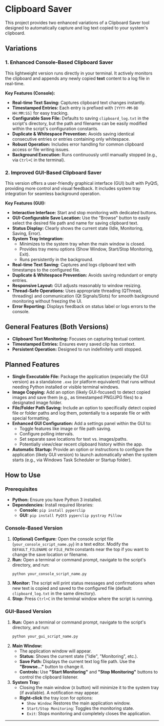# Clipboard Saver

This project provides two enhanced variations of a Clipboard Saver tool designed to automatically capture and log text copied to your system's clipboard.

## Variations

### 1. Enhanced Console-Based Clipboard Saver

This lightweight version runs directly in your terminal. It actively monitors the clipboard and appends any newly copied **text** content to a log file in real-time.

**Key Features (Console):**

*   **Real-time Text Saving:** Captures clipboard text changes instantly.
*   **Timestamped Entries:** Each entry is prefixed with `[YYYY-MM-DD HH:MM:SS]` for easy tracking.
*   **Configurable Save File:** Defaults to saving `clipboard_log.txt` in the script's directory, but the path and filename can be easily modified within the script's configuration constants.
*   **Duplicate & Whitespace Prevention:** Avoids saving identical consecutive entries or entries containing only whitespace.
*   **Robust Operation:** Includes error handling for common clipboard access or file writing issues.
*   **Background Execution:** Runs continuously until manually stopped (e.g., via `Ctrl+C` in the terminal).

### 2. Improved GUI-Based Clipboard Saver

This version offers a user-friendly graphical interface (GUI) built with PyQt5, providing more control and visual feedback. It includes system tray integration for seamless background operation.

**Key Features (GUI):**

*   **Interactive Interface:** Start and stop monitoring with dedicated buttons.
*   **GUI-Configurable Save Location:** Use the "Browse" button to easily select the desired file path and name for saving clipboard text.
*   **Status Display:** Clearly shows the current state (Idle, Monitoring, Saving, Error).
*   **System Tray Integration:**
    *   Minimizes to the system tray when the main window is closed.
    *   Provides tray menu options (Show Window, Start/Stop Monitoring, Exit).
    *   Runs persistently in the background.
*   **Real-time Text Saving:** Captures and logs clipboard text with timestamps to the configured file.
*   **Duplicate & Whitespace Prevention:** Avoids saving redundant or empty entries.
*   **Responsive Layout:** GUI adjusts reasonably to window resizing.
*   **Thread-Safe Operations:** Uses appropriate threading (QThread, threading) and communication (Qt Signals/Slots) for smooth background monitoring without freezing the UI.
*   **Error Reporting:** Displays feedback on status label or logs errors to the console.

## General Features (Both Versions)

*   **Clipboard Text Monitoring:** Focuses on capturing textual content.
*   **Timestamped Entries:** Ensures every saved clip has context.
*   **Persistent Operation:** Designed to run indefinitely until stopped.

## Planned Features

*   **Single Executable File:** Package the application (especially the GUI version) as a standalone `.exe` (or platform equivalent) that runs without needing Python installed or visible terminal windows.
*   **Image Copying:** Add an option (likely GUI-focused) to detect copied images and save them (e.g., as timestamped PNG/JPG files) to a designated image folder.
*   **File/Folder Path Saving:** Include an option to specifically detect copied file or folder paths and log them, potentially to a separate file or with special formatting.
*   **Enhanced GUI Configuration:** Add a settings panel within the GUI to:
    *   Toggle features like image or file path saving.
    *   Configure polling intervals.
    *   Set separate save locations for text vs. images/paths.
    *   Potentially view/clear recent clipboard history within the app.
*   **Automatic Startup:** Provide an option or instructions to configure the application (likely GUI version) to launch automatically when the system starts (e.g., via Windows Task Scheduler or Startup folder).

## How to Use

### Prerequisites

*   **Python:** Ensure you have Python 3 installed.
*   **Dependencies:** Install required libraries:
    *   **Console:** `pip install pyperclip`
    *   **GUI:** `pip install PyQt5 pyperclip pystray Pillow`

### Console-Based Version

1.  **(Optional) Configure:** Open the console script file (`your_console_script_name.py`) in a text editor. Modify the `DEFAULT_FILENAME` or `FILE_PATH` constants near the top if you want to change the save location or filename.
2.  **Run:** Open a terminal or command prompt, navigate to the script's directory, and run:
    ```bash
    python your_console_script_name.py
    ```
3.  **Monitor:** The script will print status messages and confirmations when new text is copied and saved to the configured file (default: `clipboard_log.txt` in the same directory).
4.  **Stop:** Press `Ctrl+C` in the terminal window where the script is running.

### GUI-Based Version

1.  **Run:** Open a terminal or command prompt, navigate to the script's directory, and run:
    ```bash
    python your_gui_script_name.py
    ```
2.  **Main Window:**
    *   The application window will appear.
    *   **Status:** Shows the current state ("Idle", "Monitoring", etc.).
    *   **Save Path:** Displays the current text log file path. Use the **"Browse..."** button to change it.
    *   **Controls:** Use **"Start Monitoring"** and **"Stop Monitoring"** buttons to control the clipboard listener.
3.  **System Tray:**
    *   Closing the main window (`X` button) will minimize it to the system tray (if available). A notification may appear.
    *   **Right-click** the tray icon for options:
        *   `Show Window`: Restores the main application window.
        *   `Start/Stop Monitoring`: Toggles the monitoring state.
        *   `Exit`: Stops monitoring and completely closes the application.

---
